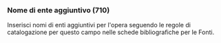 ### Nome di ente aggiuntivo (710)
Inserisci nomi di enti aggiuntivi per l'opera seguendo le regole di catalogazione per questo campo nelle schede bibliografiche per le Fonti.
